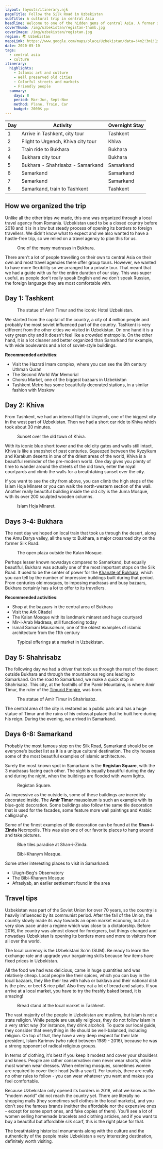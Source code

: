 ```yaml
---
layout: layouts/itinerary.njk
pageTitle: Follow the Silk Road in Uzbekistan
subTitle: A cultural trip in central Asia
headline: Welcome to one of the hidden gems of central Asia. A former soviet republic inhabited by turkic people with centuries old cities that were once major stops on the famous Silk Road, Uzbekistan offers a unique cultural experience.
coverThumb: /img/uzbekistan/registan-thumb.jpg
coverImage: /img/uzbekistan/registan.jpg
region: 🌏 Uzbekistan
mapsLink: https://www.google.com/maps/place/Uzbekistan/data=!4m2!3m1!1s0x38ae8b20a5d676b1:0xca0a6dad7e841e20?sa=X&ved=2ahUKEwiAncGe5NDoAhXGvosKHfKiCxsQ8gEwHnoECBQQBA
date: 2020-05-10
tags:
  - central asia
  - culture
itinerary:
  highlights:
    - Islamic art and culture
    - Well preserved old cities
    - Colorful streets and markets
    - Friendly people
  summary:
    days: 8
    period: Mar-Jun, Sept-Nov
    method: Plane, Train, Car
    budget: 2000$ pp
---
```


| Day | Activity                           | Overnight Stay |
| --- | ---------------------------------- | -------------- |
| 1   | Arrive in Tashkent, city tour      | Tashkent       |
| 2   | Flight to Urgench, Khiva city tour | Khiva          |
| 3   | Train ride to Bukhara              | Bukhara        |
| 4   | Bukhara city tour                  | Bukhara        |
| 5   | Bukhara - Shahrisabz - Samarkand   | Samarkand      |
| 6   | Samarkand                          | Samarkand      |
| 7   | Samarkand                          | Samarkand      |
| 8   | Samarkand, train to Tashkent       | Tashkent       |

## How we organized the trip

Unlike all the other trips we made, this one was organized through a local travel agency from Romania. Uzbekistan used to be a closed country before 2018 and it is in slow but steady process of opening its borders to foreign travellers. We didn't know what to expect and we also wanted to have a hastle-free trip, so we relied on a travel agency to plan this for us.

<figure>
  <img src="/img/uzbekistan/bukhara-2.jpg" alt="">
  <figcaption>One of the many madrasas in Bukhara.</figcaption>
</figure>

There aren't a lot of people travelling on their own to central Asia on their own and most travel agencies there offer group tours. However, we wanted to have more flexibility so we arranged for a private tour. That meant that we had a guide with us for the entire duration of our stay. This was super useful, as people don't really speak English and we don't speak Russian, the foreign language they are most comfortable with.

## Day 1: Tashkent

<figure>
  <img src="/img/uzbekistan/tashkent.jpg" alt="">
  <figcaption>The statue of Amir Timur and the iconic Hotel Uzbekistan.</figcaption>
</figure>

We started from the capital of the country, a city of 4 million people and probably the most soviet influenced part of the country. Tashkent is very different from the other cities we visited in Uzbekistan. On one hand it is a very green city and it doesn't feel like a crowded metropolis. On the other hand, it is a lot cleaner and better organized than Samarkand for example, with wide boulevards and a lot of soviet-style buildings.

**Recommended activities**:

- Visit the Hazrati Imam complex, where you can see the 8th century Uthman Quran
- The Second World War Memorial
- Chorsu Market, one of the biggest bazaars in Uzbekistan
- Tashkent Metro has some beautifully decorated stations, in a similar fashion with Moskow

## Day 2: Khiva

From Tashkent, we had an internal flight to Urgench, one of the biggest city in the west part of Uzbekistan. Then we had a short car ride to Khiva which took about 30 minutes.

<figure>
  <img src="/img/uzbekistan/khiva-from-above.jpg" alt="">
  <figcaption>Sunset over the old town of Khiva.</figcaption>
</figure>

With its iconic blue short tower and the old city gates and walls still intact, Khiva is like a snapshot of past centuries. Squeezed between the Kyzylkum and Karakum deserts in one of the driest areas of the world, Khiva is a beautiful reminder of the pre-modern world. One day gives you plenty of time to wander around the streets of the old town, enter the royal courtyards and climb the walls for a breathtaking sunset over the city.

If you want to see the city from above, you can climb the high steps of the Islam Hoja Minaret or you can walk the north-western section of the wall. Another really beautiful building inside the old city is the Juma Mosque, with its over 200 sculpted wooden columns.

<figure>
  <img src="/img/uzbekistan/khiva.jpg" alt="">
  <figcaption>Islam Hoja Minaret.</figcaption>
</figure>

## Days 3-4: Bukhara

The next day we hoped on local train that took us through the desert, along the Amu Darya valley, all the way to Bukhara, a major crossroad city on the former Silk Road.

<figure>
  <img src="/img/uzbekistan/bukhara.jpg" alt="">
  <figcaption>The open plaza outside the Kalan Mosque.</figcaption>
</figure>

Perhaps lesser known nowadays compared to Samarkand, but equally beautiful, Bukhara was actually one of the most important stops on the Silk Road. It used to be the center of power for the [Khanate of Bukhara](https://en.wikipedia.org/wiki/Khanate_of_Bukhara), which you can tell by the number of impressive buildings built during that period. From centuries old mosques, to imposing madrasas and busy bazaars, Bukhara certainly has a lot to offer to its travellers.

**Recommended activities**:

- Shop at the bazaars in the central area of Bukhara
- Visit the Ark Citadel
- The Kalan Mosque with its landmark minaret and huge courtyard
- Mir-i-Arab Madrasa, still functioning today
- Ismail Samani Mausoleum, one of the oldest examples of islamic architecture from the 11th century

<figure>
  <img src="/img/uzbekistan/bukhara-market.jpg" alt="">
  <figcaption>Typical offerings at a market in Uzbekistan.</figcaption>
</figure>

## Day 5: Shahrisabz

The following day we had a driver that took us through the rest of the desert outside Bukhara and through the mountainous regions leading to Samarkand. On the road to Samarkand, we make a quick stop in Shahrisabz. This city, at the foothills of the Pamir Mountains, is where Amir Timur, the ruler of the [Timurid Empire](https://en.wikipedia.org/wiki/Timurid_Empire), was born.

<figure>
  <img src="/img/uzbekistan/shahrisabz.jpg" alt="">
  <figcaption>The statue of Amir Timur in Shahrisabz.</figcaption>
</figure>

The central area of the city is restored as a public park and has a huge statue of Timur and the ruins of his colossal palace that he built here during his reign. During the evening, we arrived in Samarkand.

## Days 6-8: Samarkand

Probably the most famous stop on the Silk Road, Samarkand should be on everyone's bucket list as it is a unique cultural destination. The city houses some of the most beautiful examples of islamic architecture.

Surely the most known spot in Samarkand is the **Registan Square**, with the 3 madrasas facing each other. The sight is equally beautiful during the day and during the night, when the buildings are flooded with warm lights.

<figure>
  <img src="/img/uzbekistan/registan-evening.jpg" alt="">
  <figcaption>Registan Square.</figcaption>
</figure>

As impressive as the outside is, some of these buildings are incredibly decorated inside. The **Amir Timur** mausoleum is such an example with its blue-gold decoration. Some buildings also follow the same tile decoration that is used for the facades, some feature more wall paintings and Arabic calligraphy.

Some of the finest examples of tile decoration can be found at the **Shan-i-Zinda** Necropolis. This was also one of our favorite places to hang around and take pictures.

<figure>
  <img src="/img/uzbekistan/samarkand-2.jpg" alt="">
  <figcaption>Blue tiles paradise at Shan-i-Zinda.</figcaption>
</figure>
<figure>
  <img src="/img/uzbekistan/samarkand.jpg" alt="">
  <figcaption>Bibi-Khanym Mosque.</figcaption>
</figure>

Some other interesting places to visit in Samarkand:

- Ulugh-Beg's Observatory
- The Bibi-Khanym Mosque
- Afrasiyab, an earlier settlement found in the area

## Travel tips

Uzbekistan was part of the Soviet Union for over 70 years, so the country is heavily influenced by its communist period. After the fall of the Union, the country slowly made its way towards an open market economy, but at a very slow pace under a regime which was close to a dictatorship. Before 2016, the country was almost closed for foreigners, but things changed and nowadays Uzbekistan is opening its borders more and more to visitors from all over the world.

The local currency is the Uzbekistani So'm (SUM). Be ready to learn the exchange rate and upgrade your bargaining skills because few items have fixed prices in Uzbekistan.

All the food we had was delicious, came in huge quantities and was relatively cheap. Local people like their spices, which you can buy in the local bazaars, they like their tea with halva or baklava and their national dish is the plov, or beef & rice pilaf. Also they eat a lot of bread and salads. If you arrive at a local market, you have to try the freshly baked bread, it is amazing!

<figure>
  <img src="/img/uzbekistan/tashkent-market.jpg" alt="">
  <figcaption>Bread stand at the local market in Tashkent.</figcaption>
</figure>

The vast majority of the people in Uzbekistan are muslims, but islam is not a state religion. While people are usually religious, they do not follow islam in a very strict way (for instance, they drink alcohol). To quote our local guide, they consider that everything in life should be well-balanced, including religion. On top of that, they have a very deep respect for their late president, Islam Karimov (who ruled between 1989 - 2016), because he was a strong opponent of radical religious groups.

In terms of clothing, it's best if you keep it modest and cover your shoulders and knees. People are rather conservative: men never wear shorts, while most women wear dresses. When entering mosques, sometimes women are required to cover their head (with a scarf). For tourists, there are really no other rules to follow - you can wear whatever you want and makes you feel comfortable.

Because Uzbekistan only opened its borders in 2018, what we know as the "modern world" did not reach the country yet. There are literally no shopping malls (they sometimes sell clothes in the local markets), and you don't see the famous brands (neither the affordable nor the expensive ones - except for some sport ones, and fake copies of them). You'll see a lot of women selling homemade bracelets and clothing articles, and if you want to buy a beautiful but affordable silk scarf, this is the right place for that.

The breathtaking historical monuments along with the culture and the authenticity of the people make Uzbekistan a very interesting destination, definitely worth visiting.
